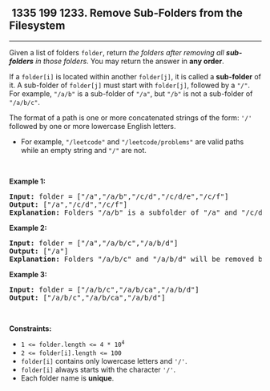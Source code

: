 <h2> 1335 199
1233. Remove Sub-Folders from the Filesystem</h2><hr><div><p>Given a list of folders <code>folder</code>, return <em>the folders after removing all <strong>sub-folders</strong> in those folders</em>. You may return the answer in <strong>any order</strong>.</p>

<p>If a <code>folder[i]</code> is located within another <code>folder[j]</code>, it is called a <strong>sub-folder</strong> of it. A sub-folder of <code>folder[j]</code> must start with <code>folder[j]</code>, followed by a <code>"/"</code>. For example, <code>"/a/b"</code> is a sub-folder of <code>"/a"</code>, but <code>"/b"</code> is not a sub-folder of <code>"/a/b/c"</code>.</p>

<p>The format of a path is one or more concatenated strings of the form: <code>'/'</code> followed by one or more lowercase English letters.</p>

<ul>
	<li>For example, <code>"/leetcode"</code> and <code>"/leetcode/problems"</code> are valid paths while an empty string and <code>"/"</code> are not.</li>
</ul>

<p>&nbsp;</p>
<p><strong class="example">Example 1:</strong></p>

<pre><strong>Input:</strong> folder = ["/a","/a/b","/c/d","/c/d/e","/c/f"]
<strong>Output:</strong> ["/a","/c/d","/c/f"]
<strong>Explanation:</strong> Folders "/a/b" is a subfolder of "/a" and "/c/d/e" is inside of folder "/c/d" in our filesystem.
</pre>

<p><strong class="example">Example 2:</strong></p>

<pre><strong>Input:</strong> folder = ["/a","/a/b/c","/a/b/d"]
<strong>Output:</strong> ["/a"]
<strong>Explanation:</strong> Folders "/a/b/c" and "/a/b/d" will be removed because they are subfolders of "/a".
</pre>

<p><strong class="example">Example 3:</strong></p>

<pre><strong>Input:</strong> folder = ["/a/b/c","/a/b/ca","/a/b/d"]
<strong>Output:</strong> ["/a/b/c","/a/b/ca","/a/b/d"]
</pre>

<p>&nbsp;</p>
<p><strong>Constraints:</strong></p>

<ul>
	<li><code>1 &lt;= folder.length &lt;= 4 * 10<sup>4</sup></code></li>
	<li><code>2 &lt;= folder[i].length &lt;= 100</code></li>
	<li><code>folder[i]</code> contains only lowercase letters and <code>'/'</code>.</li>
	<li><code>folder[i]</code> always starts with the character <code>'/'</code>.</li>
	<li>Each folder name is <strong>unique</strong>.</li>
</ul>
</div>